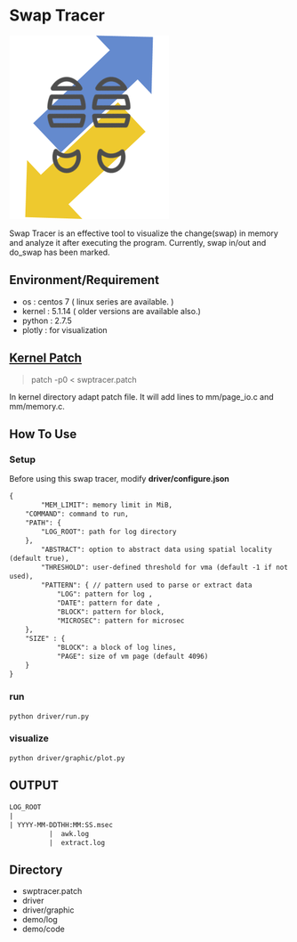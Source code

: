 # Swap Tracer
![swaptracer](./icon.png)

Swap Tracer is an effective tool to visualize the change(swap) in memory and analyze it after executing the program. Currently, swap in/out and do_swap has been marked.

## Environment/Requirement
+ os : centos 7 ( linux series are available. )
+ kernel : 5.1.14 ( older versions are available also.)  
+ python : 2.7.5
+ plotly : for visualization

## [Kernel Patch](https://github.com/lynring24/swptracer/blob/master/tracer_kernel.patch)
> patch -p0 < swptracer.patch   

In kernel directory adapt patch file. It will add lines to mm/page_io.c and mm/memory.c.

## How To Use
### Setup
Before using this swap tracer, modify **driver/configure.json**
```
{
        "MEM_LIMIT": memory limit in MiB,
	"COMMAND": command to run,
	"PATH": {
		"LOG_ROOT": path for log directory 
	},
        "ABSTRACT": option to abstract data using spatial locality (default true),
        "THRESHOLD": user-defined threshold for vma (default -1 if not used), 
        "PATTERN": { // pattern used to parse or extract data
	        "LOG": pattern for log , 
       		"DATE": pattern for date ,
       		"BLOCK": pattern for block,
        	"MICROSEC": pattern for microsec
	},
	"SIZE" : {
        	"BLOCK": a block of log lines,
        	"PAGE": size of vm page (default 4096) 
	}
}

```
### run  
```
python driver/run.py
```
###  visualize

```
python driver/graphic/plot.py
```

## OUTPUT
```
LOG_ROOT
|
| YYYY-MM-DDTHH:MM:SS.msec
          |  awk.log  
          |  extract.log
```

## Directory 
+ swptracer.patch
+ driver 
+ driver/graphic
+ demo/log
+ demo/code

